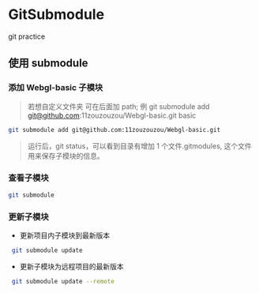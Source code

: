# GitSubmodule

git practice

## 使用 submodule

### 添加 Webgl-basic 子模块

> 若想自定义文件夹 可在后面加 path;
> 例 git submodule add git@github.com:11zouzouzou/Webgl-basic.git basic

```bash
git submodule add git@github.com:11zouzouzou/Webgl-basic.git
```

> 运行后，git status，可以看到目录有增加 1 个文件.gitmodules, 这个文件用来保存子模块的信息。

### 查看子模块

```bash
git submodule
```

### 更新子模块

- 更新项目内子模块到最新版本

```bash
 git submodule update
```

- 更新子模块为远程项目的最新版本
```bash
 git submodule update --remote
```
